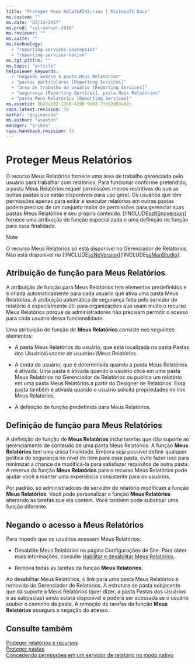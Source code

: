```yaml
---
title: "Proteger Meus Relat&#243;rios | Microsoft Docs"
ms.custom: ""
ms.date: "03/14/2017"
ms.prod: "sql-server-2016"
ms.reviewer: ""
ms.suite: ""
ms.technology: 
  - "reporting-services-sharepoint"
  - "reporting-services-native"
ms.tgt_pltfrm: ""
ms.topic: "article"
helpviewer_keywords: 
  - "negando acesso à pasta Meus Relatórios"
  - "pastas particulares [Reporting Services]"
  - "área de trabalho do usuário [Reporting Services]"
  - "segurança [Reporting Services], pasta Meus Relatórios"
  - "pasta Meus Relatórios [Reporting Services]"
ms.assetid: 3b23a382-13b8-4196-9a93-7fe62d03a63c
caps.latest.revision: 34
author: "guyinacube"
ms.author: "asaxton"
manager: "erikre"
caps.handback.revision: 34
---
```

# Proteger Meus Relat&#243;rios
  O recurso Meus Relatórios fornece uma área de trabalho gerenciada pelo usuário para trabalhar com relatórios. Para funcionar conforme pretendido, a pasta Meus Relatórios requer permissões menos restritivas do que as outras pastas que estão disponíveis para uso geral. Os usuários que têm permissões apenas para exibir e executar relatórios em outras pastas podem precisar de um conjunto maior de permissões para gerenciar suas pastas Meus Relatórios e seu próprio conteúdo. [!INCLUDE[ssRSnoversion](../../includes/ssrsnoversion-md.md)] fornece uma atribuição de função especializada e uma definição de função para essa finalidade.  
  
> [!NOTE]  
>  O recurso Meus Relatórios só está disponível no Gerenciador de Relatórios. Não está disponível no [!INCLUDE[ssNoVersion](../../includes/ssnoversion-md.md)][!INCLUDE[ssManStudio](../../includes/ssmanstudio-md.md)].  
  
## Atribuição de função para Meus Relatórios  
 A atribuição de função para Meus Relatórios tem elementos predefinidos e é criada automaticamente para cada usuário que ativa uma pasta Meus Relatórios. A atribuição automática de segurança feita pelo servidor de relatório é especialmente útil para organizações que usam muito o recurso Meus Relatórios porque os administradores não precisam permitir o acesso para cada usuário dessa funcionalidade.  
  
 Uma atribuição de função de **Meus Relatórios** consiste nos seguintes elementos:  
  
-   A pasta Meus Relatórios do usuário, que está localizada na pasta Pastas dos Usuários\\*\<nome de usuário>*\Meus Relatórios.  
  
-   A conta de usuário, que é determinada quando a pasta Meus Relatórios é ativada. Uma pasta é ativada quando o usuário clica em uma pasta Meus Relatórios no Gerenciador de Relatórios ou publica um relatório em uma pasta Meus Relatórios a partir do Designer de Relatórios. Essa pasta também é ativada quando o usuário solicita propriedades no link Meus Relatórios.  
  
-   A definição de função predefinida para Meus Relatórios.  
  
## Definição de função para Meus Relatórios  
 A definição de função de **Meus Relatórios** inclui tarefas que dão suporte ao gerenciamento de conteúdo de uma pasta Meus Relatórios. A função **Meus Relatórios** tem uma única finalidade. Embora seja possível definir qualquer política de segurança no nível do item para essa pasta, evite fazer isso para minimizar a chance de modificá-la para satisfazer requisitos de outra pasta. A reserva da função **Meus Relatórios** para o recurso Meus Relatórios pode ajudar você a manter uma experiência consistente para os usuários.  
  
 Por padrão, só administradores de servidor de relatório modificam a função **Meus Relatórios**. Você pode personalizar a função **Meus Relatórios** alterando as tarefas que ela contém. Você também pode substituir uma função diferente.  
  
## Negando o acesso a Meus Relatórios  
 Para impedir que os usuários acessem Meus Relatórios:  
  
-   Desabilite Meus Relatórios na página Configurações de Site. Para obter mais informações, consulte [Habilitar e desabilitar Meus Relatórios](../../reporting-services/report-server/enable-and-disable-my-reports.md).  
  
-   Remova todas as tarefas da função **Meus Relatórios**.  
  
 Ao desabilitar Meus Relatórios, o link para uma pasta Meus Relatórios é removido do Gerenciador de Relatórios. A estrutura de pasta subjacente que dá suporte a Meus Relatórios (quer dizer, a pasta Pastas dos Usuários e as subpastas) ainda estará disponível e poderá ser acessada se o usuário souber o caminho da pasta. A remoção de tarefas da função **Meus Relatórios** assegura a negação do acesso.  
  
## Consulte também  
 [Proteger relatórios e recursos](../../reporting-services/security/secure-reports-and-resources.md)   
 [Proteger pastas](../../reporting-services/security/secure-folders.md)   
 [Concedendo permissões em um servidor de relatório no modo nativo](../../reporting-services/security/granting-permissions-on-a-native-mode-report-server.md)  
  
  